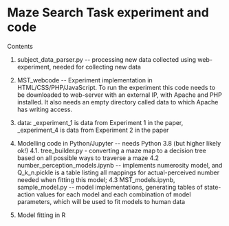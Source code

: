 # Maze Search Task experiment and code

Contents

1. subject_data_parser.py -- processing new data collected using web-experiment, needed for collecting new data
   
2. MST_webcode  -- Experiment implementation in HTML/CSS/PHP/JavaScript. To run the experiment this code needs to be downloaded to web-server with an external IP, with Apache and PHP installed. It also needs an empty directory called data to which Apache has writing access.

3. data: _experiment_1 is data from Experiment 1 in the paper, _experiment_4 is data from Experiment 2 in the paper

4. Modelling code in Python/Jupyter -- needs Python 3.8 (but higher likely ok!)
   4.1. tree_builder.py - converting a maze map to a decision tree based on all possible ways to traverse a maze
   4.2 number_perception_models.ipynb -- implements numerosity model, and Q_k_n.pickle is a table listing all mappings for actual-perceived number needed when fitting this model; 
   4.3 MST_models.ipynb, sample_model.py -- model implementations, generating tables of state-action values for each model and each combination of model parameters, which will be used to fit models to human data

6. Model fitting in R




